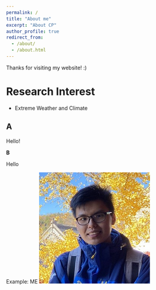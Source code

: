 ```yaml
---
permalink: /
title: "About me"
excerpt: "About CP"
author_profile: true
redirect_from: 
  - /about/
  - /about.html
---
```


Thanks for visiting my website! :)




Research Interest
======
- Extreme Weather and Climate


A
------
Hello!

**B**

Hello

Example: ME
![ME](/images/CPNG.jpg)
